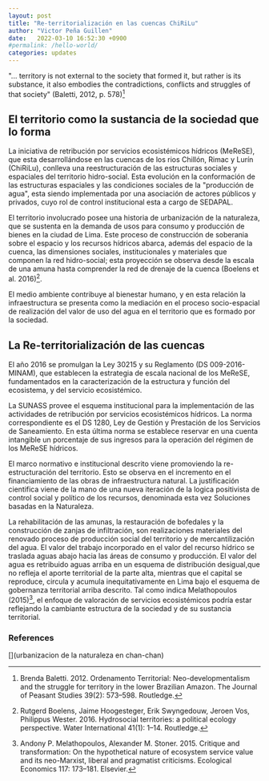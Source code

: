 ```yaml
---
layout: post
title: "Re-territorialización en las cuencas ChiRiLu"
author: "Victor Peña Guillen"
date:   2022-03-10 16:52:30 +0900
#permalink: /hello-world/
categories: updates
---
```


"... territory is not external to the society that formed it, but rather is its substance, it also embodies the contradictions, conflicts and struggles of that society" (Baletti, 2012, p. 578)[^1]

## El territorio como la sustancia de la sociedad que lo forma

La iniciativa de retribución por servicios ecosistémicos hídricos (MeReSE), que esta desarrollándose en las cuencas de los rios Chillón, Rimac y Lurín (ChiRiLu), conlleva una reestructuración de las estructuras sociales y espaciales del territorio hidro-social. Esta evolución en la conformación de las estructuras espaciales y las condiciones sociales de la "producción de agua", esta siendo implementada por una asociación de actores públicos y privados, cuyo rol de control institucional esta a cargo de SEDAPAL.

El territorio involucrado posee una historia de urbanización de la naturaleza, que se sustenta en la demanda de usos para consumo y producción de bienes en la ciudad de Lima. Este proceso de construcción de soberania sobre el espacio y los recursos hídricos abarca, además del espacio de la cuenca, las dimensiones sociales, institucionales y materiales que componen la red hidro-social; esta proyección se observa desde la escala de una amuna hasta comprender la red de drenaje de la cuenca (Boelens et al. 2016)[^2].

El medio ambiente contribuye al bienestar humano, y en esta relación la infraestructura se presenta como la mediación en el proceso socio-espacial de realización del valor de uso del agua en el territorio que es formado por la sociedad.

## La Re-territorialización de las cuencas

El año 2016 se promulgan la Ley 30215 y su Reglamento (DS 009-2016-MINAM), que establecen la estrategia de escala nacional de los MeReSE, fundamentados en la caracterización de la estructura y función del ecosistema, y del servicio ecosistémico.

La SUNASS provee el esquema institucional para la implementación de las actividades de retribución por servicios ecosistémicos hídricos. La norma correspondiente es el DS 1280, Ley de Gestión y Prestación de los Servicios de Saneamiento. En esta última norma se establece reservar en una cuenta intangible un porcentaje de sus ingresos para la operación del régimen de los MeReSE hídricos.

El marco normativo e institucional descrito viene promoviendo la re-estructuración del territorio. Esto se observa en el incremento en el financiamiento de las obras de infraestructura natural. La justificación cientifica viene de la mano de una nueva iteración de la logica positivista de control social y político de los recursos, denominada esta vez Soluciones basadas en la Naturaleza.

La rehabilitación de las amunas, la restauración de bofedales y la construcción de zanjas de infiltración, son realizaciones materiales del renovado proceso de producción social del territorio y de mercantilización del agua. El valor del trabajo incorporado en el valor del recurso hídrico se traslada aguas abajo hacia las áreas de consumo y producción. El valor del agua es retribuido aguas arriba en un esquema de distribución desigual,que no refleja el aporte territorial de la parte alta, mientras que el capital se reproduce, circula y acumula inequitativamente en Lima bajo el esquema de gobernanza territorial arriba descrito.
Tal como indica Melathopoulos (2015)[^3], el enfoque de valoración de servicios ecosistémicos podría estar reflejando la cambiante estructura de la sociedad y de su sustancia territorial.

### References

[^1]: Brenda Baletti. 2012. Ordenamento Territorial: Neo-developmentalism and the struggle for territory in the lower Brazilian Amazon. The Journal of Peasant Studies 39(2): 573–598. Routledge.

[^2]: Rutgerd Boelens, Jaime Hoogesteger, Erik Swyngedouw, Jeroen Vos, Philippus Wester. 2016. Hydrosocial territories: a political ecology perspective. Water International 41(1): 1–14. Routledge.

[^3]: Andony P. Melathopoulos, Alexander M. Stoner. 2015. Critique and transformation: On the hypothetical nature of ecosystem service value and its neo-Marxist, liberal and pragmatist criticisms. Ecological Economics 117: 173–181. Elsevier.

[](urbanizacion de la naturaleza en chan-chan)
